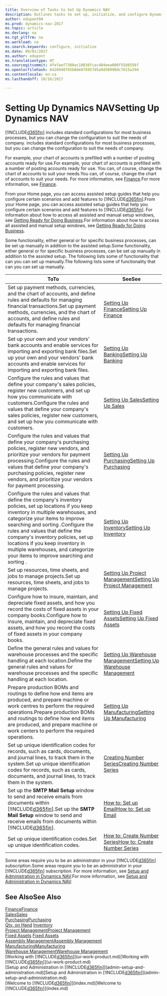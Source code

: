 ```yaml
---
title: Overview of Tasks to Set Up Dynamics NAV
description: Outlines tasks to set up, initialize, and configure Dynamics NAV to suit your needs.
author: edupont04
ms.prod: dynamics-nav-2017
ms.topic: article
ms.devlang: na
ms.tgt_pltfrm: na
ms.workload: na
ms.search.keywords: configure, initialize
ms.date: 09/01/2017
ms.author: edupont
ms.translationtype: HT
ms.sourcegitcommit: 4fefaef7380ac10836fcac404eea006f55d8556f
ms.openlocfilehash: 6426940765b8de876957d5a9d50998dc7615a19d
ms.contentlocale: en-ca
ms.lasthandoff: 10/16/2017

---
```

# <a name="setting-up-dynamics-nav"></a><span data-ttu-id="af2de-103">Setting Up Dynamics NAV</span><span class="sxs-lookup"><span data-stu-id="af2de-103">Setting Up Dynamics NAV</span></span>
[!INCLUDE[d365fin](includes/d365fin_md.md)]<span data-ttu-id="af2de-104"> includes standard configurations for most business processes, but you can change the configuration to suit the needs of company.</span><span class="sxs-lookup"><span data-stu-id="af2de-104"> includes standard configurations for most business processes, but you can change the configuration to suit the needs of company.</span></span>

<span data-ttu-id="af2de-105">For example, your chart of accounts is prefilled with a number of posting accounts ready for use.</span><span class="sxs-lookup"><span data-stu-id="af2de-105">For example, your chart of accounts is prefilled with a number of posting accounts ready for use.</span></span> <span data-ttu-id="af2de-106">You can, of course, change the chart of accounts to suit your needs.</span><span class="sxs-lookup"><span data-stu-id="af2de-106">You can, of course, change the chart of accounts to suit your needs.</span></span> <span data-ttu-id="af2de-107">For more information, see [Finance](finance.md).</span><span class="sxs-lookup"><span data-stu-id="af2de-107">For more information, see [Finance](finance.md).</span></span>

<span data-ttu-id="af2de-108">From your Home page, you can access assisted setup guides that help you configure certain scenarios and add features to [!INCLUDE[d365fin](includes/d365fin_md.md)].</span><span class="sxs-lookup"><span data-stu-id="af2de-108">From your Home page, you can access assisted setup guides that help you configure certain scenarios and add features to [!INCLUDE[d365fin](includes/d365fin_md.md)].</span></span> <span data-ttu-id="af2de-109">For information about how to access all assisted and manual setup windows, see [Getting Ready for Doing Business](ui-get-ready-business.md).</span><span class="sxs-lookup"><span data-stu-id="af2de-109">For information about how to access all assisted and manual setup windows, see [Getting Ready for Doing Business](ui-get-ready-business.md).</span></span>

<span data-ttu-id="af2de-110">Some functionality, either general or for specific business processes, can be set up manually in addition to the assisted setup.</span><span class="sxs-lookup"><span data-stu-id="af2de-110">Some functionality, either general or for specific business processes, can be set up manually in addition to the assisted setup.</span></span> <span data-ttu-id="af2de-111">The following lists some of functionality that can you can set up manually.</span><span class="sxs-lookup"><span data-stu-id="af2de-111">The following lists some of functionality that can you can set up manually.</span></span>

| <span data-ttu-id="af2de-112">To</span><span class="sxs-lookup"><span data-stu-id="af2de-112">To</span></span> | <span data-ttu-id="af2de-113">See</span><span class="sxs-lookup"><span data-stu-id="af2de-113">See</span></span> |
| --- | --- |
| <span data-ttu-id="af2de-114">Set up payment methods, currencies, and the chart of accounts, and define rules and defaults for managing financial transactions.</span><span class="sxs-lookup"><span data-stu-id="af2de-114">Set up payment methods, currencies, and the chart of accounts, and define rules and defaults for managing financial transactions.</span></span> |[<span data-ttu-id="af2de-115">Setting Up Finance</span><span class="sxs-lookup"><span data-stu-id="af2de-115">Setting Up Finance</span></span>](finance-setup-finance.md) |
| <span data-ttu-id="af2de-116">Set up your own and your vendors' bank accounts and enable services for importing and exporting bank files.</span><span class="sxs-lookup"><span data-stu-id="af2de-116">Set up your own and your vendors' bank accounts and enable services for importing and exporting bank files.</span></span> |[<span data-ttu-id="af2de-117">Setting Up Banking</span><span class="sxs-lookup"><span data-stu-id="af2de-117">Setting Up Banking</span></span>](bank-setup-banking.md) |
| <span data-ttu-id="af2de-118">Configure the rules and values that define your company's sales policies, register new customers, and set up how you communicate with customers.</span><span class="sxs-lookup"><span data-stu-id="af2de-118">Configure the rules and values that define your company's sales policies, register new customers, and set up how you communicate with customers.</span></span> |[<span data-ttu-id="af2de-119">Setting Up Sales</span><span class="sxs-lookup"><span data-stu-id="af2de-119">Setting Up Sales</span></span>](sales-setup-sales.md) |
| <span data-ttu-id="af2de-120">Configure the rules and values that define your company's purchasing policies, register new vendors, and prioritize your vendors for payment processing.</span><span class="sxs-lookup"><span data-stu-id="af2de-120">Configure the rules and values that define your company's purchasing policies, register new vendors, and prioritize your vendors for payment processing.</span></span> |[<span data-ttu-id="af2de-121">Setting Up Purchasing</span><span class="sxs-lookup"><span data-stu-id="af2de-121">Setting Up Purchasing</span></span>](purchasing-setup-purchasing.md) |
| <span data-ttu-id="af2de-122">Configure the rules and values that define the company's inventory policies, set up locations if you keep inventory in multiple warehouses, and categorize your items to improve searching and sorting .</span><span class="sxs-lookup"><span data-stu-id="af2de-122">Configure the rules and values that define the company's inventory policies, set up locations if you keep inventory in multiple warehouses, and categorize your items to improve searching and sorting .</span></span> |[<span data-ttu-id="af2de-123">Setting Up Inventory</span><span class="sxs-lookup"><span data-stu-id="af2de-123">Setting Up Inventory</span></span>](inventory-setup-inventory.md) |
| <span data-ttu-id="af2de-124">Set up resources, time sheets, and jobs to manage projects.</span><span class="sxs-lookup"><span data-stu-id="af2de-124">Set up resources, time sheets, and jobs to manage projects.</span></span> |[<span data-ttu-id="af2de-125">Setting Up Project Management</span><span class="sxs-lookup"><span data-stu-id="af2de-125">Setting Up Project Management</span></span>](projects-setup-projects.md) |
| <span data-ttu-id="af2de-126">Configure how to insure, maintain, and depreciate fixed assets, and how you record the costs of fixed assets in your company books.</span><span class="sxs-lookup"><span data-stu-id="af2de-126">Configure how to insure, maintain, and depreciate fixed assets, and how you record the costs of fixed assets in your company books.</span></span> |[<span data-ttu-id="af2de-127">Setting Up Fixed Assets</span><span class="sxs-lookup"><span data-stu-id="af2de-127">Setting Up Fixed Assets</span></span>](fa-setup.md) |
|<span data-ttu-id="af2de-128">Define the general rules and values for warehouse processes and the specific handling at each location.</span><span class="sxs-lookup"><span data-stu-id="af2de-128">Define the general rules and values for warehouse processes and the specific handling at each location.</span></span>|[<span data-ttu-id="af2de-129">Setting Up Warehouse Management</span><span class="sxs-lookup"><span data-stu-id="af2de-129">Setting Up Warehouse Management</span></span>](warehouse-setup-warehouse.md)|
|<span data-ttu-id="af2de-130">Prepare production BOMs and routings to define how end items are produced, and prepare machine or work centres to perform the required operations.</span><span class="sxs-lookup"><span data-stu-id="af2de-130">Prepare production BOMs and routings to define how end items are produced, and prepare machine or work centers to perform the required operations.</span></span>|[<span data-ttu-id="af2de-131">Setting Up Manufacturing</span><span class="sxs-lookup"><span data-stu-id="af2de-131">Setting Up Manufacturing</span></span>](production-configure-production-processes.md)|
| <span data-ttu-id="af2de-132">Set up unique identification codes for records, such as cards, documents, and journal lines, to track them in the system.</span><span class="sxs-lookup"><span data-stu-id="af2de-132">Set up unique identification codes for records, such as cards, documents, and journal lines, to track them in the system.</span></span> |[<span data-ttu-id="af2de-133">Creating Number Series</span><span class="sxs-lookup"><span data-stu-id="af2de-133">Creating Number Series</span></span>](ui-create-number-series.md) |
| <span data-ttu-id="af2de-134">Set up the **SMTP Mail Setup** window to send and receive emails from documents within [!INCLUDE[d365fin](includes/d365fin_md.md)].</span><span class="sxs-lookup"><span data-stu-id="af2de-134">Set up the **SMTP Mail Setup** window to send and receive emails from documents within [!INCLUDE[d365fin](includes/d365fin_md.md)].</span></span> |[<span data-ttu-id="af2de-135">How to: Set up Email</span><span class="sxs-lookup"><span data-stu-id="af2de-135">How to: Set up Email</span></span>](madeira-how-setup-email.md) |
| <span data-ttu-id="af2de-136">Set up unique identification codes.</span><span class="sxs-lookup"><span data-stu-id="af2de-136">Set up unique identification codes.</span></span> |[<span data-ttu-id="af2de-137">How to: Create Number Series</span><span class="sxs-lookup"><span data-stu-id="af2de-137">How to: Create Number Series</span></span>](ui-create-number-series.md) |

<span data-ttu-id="af2de-138">Some areas require you to be an administrator in your [!INCLUDE[d365fin](includes/d365fin_md.md)] subscription.</span><span class="sxs-lookup"><span data-stu-id="af2de-138">Some areas require you to be an administrator in your [!INCLUDE[d365fin](includes/d365fin_md.md)] subscription.</span></span> <span data-ttu-id="af2de-139">For more information, see [Setup and Administration in Dynamics NAV](admin-setup-and-administration.md).</span><span class="sxs-lookup"><span data-stu-id="af2de-139">For more information, see [Setup and Administration in Dynamics NAV](admin-setup-and-administration.md).</span></span>  

## <a name="see-also"></a><span data-ttu-id="af2de-140">See Also</span><span class="sxs-lookup"><span data-stu-id="af2de-140">See Also</span></span>
[<span data-ttu-id="af2de-141">Finance</span><span class="sxs-lookup"><span data-stu-id="af2de-141">Finance</span></span>](finance.md)  
[<span data-ttu-id="af2de-142">Sales</span><span class="sxs-lookup"><span data-stu-id="af2de-142">Sales</span></span>](sales-manage-sales.md)  
[<span data-ttu-id="af2de-143">Purchasing</span><span class="sxs-lookup"><span data-stu-id="af2de-143">Purchasing</span></span>](purchasing-manage-purchasing.md)  
<span data-ttu-id="af2de-144">[Qty. on Hand](inventory-manage-inventory.md)  </span><span class="sxs-lookup"><span data-stu-id="af2de-144">[Inventory](inventory-manage-inventory.md)  </span></span>  
[<span data-ttu-id="af2de-145">Project Management</span><span class="sxs-lookup"><span data-stu-id="af2de-145">Project Management</span></span>](projects-manage-projects.md)  
<span data-ttu-id="af2de-146">[Fixed Assets](fa-manage.md)  </span><span class="sxs-lookup"><span data-stu-id="af2de-146">[Fixed Assets](fa-manage.md)  </span></span>  
[<span data-ttu-id="af2de-147">Assembly Management</span><span class="sxs-lookup"><span data-stu-id="af2de-147">Assembly Management</span></span>](assembly-assemble-items.md)  
[<span data-ttu-id="af2de-148">Manufacturing</span><span class="sxs-lookup"><span data-stu-id="af2de-148">Manufacturing</span></span>](production-manage-manufacturing.md)  
[<span data-ttu-id="af2de-149">Warehouse Management</span><span class="sxs-lookup"><span data-stu-id="af2de-149">Warehouse Management</span></span>](warehouse-manage-warehouse.md)  
<span data-ttu-id="af2de-150">[Working with [!INCLUDE[d365fin](includes/d365fin_md.md)]](ui-work-product.md)</span><span class="sxs-lookup"><span data-stu-id="af2de-150">[Working with [!INCLUDE[d365fin](includes/d365fin_md.md)]](ui-work-product.md)</span></span>  
<span data-ttu-id="af2de-151">[Setup and Administration in [!INCLUDE[d365fin](includes/d365fin_md.md)]](admin-setup-and-administration.md)</span><span class="sxs-lookup"><span data-stu-id="af2de-151">[Setup and Administration in [!INCLUDE[d365fin](includes/d365fin_md.md)]](admin-setup-and-administration.md)</span></span>  
<span data-ttu-id="af2de-152">[Welcome to [!INCLUDE[d365fin](includes/d365fin_md.md)]](index.md)</span><span class="sxs-lookup"><span data-stu-id="af2de-152">[Welcome to [!INCLUDE[d365fin](includes/d365fin_md.md)]](index.md)</span></span>  

##

